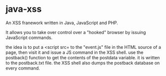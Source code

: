 # java-xss

An XSS franework written in Java, JavaScript and PHP.

It allows you to take over control over a "hooked" browser by issuing JavaScript commands.

the idea is to put a <script src= to the "event.js" file in the HTML source of a page, then visit it and issue a JS command in the XSS shell. use the postback() function to get the contents of the postdata variable. it is written to the postback.txt file. the XSS shell also dumps the postback database on every command.